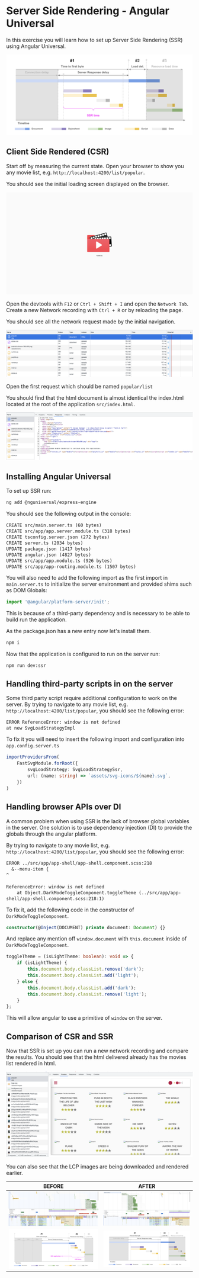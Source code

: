 # Server Side Rendering - Angular Universal

In this exercise you will learn how to set up Server Side Rendering (SSR) using Angular Universal.

![SSR Improvement Illustration](images/ssr-improvement-illustration.png)

## Client Side Rendered (CSR)

Start off by measuring the current state. Open your browser to show you any movie list, e.g. `http://localhost:4200/list/popular`.

You should see the initial loading screen displayed on the browser.

![csr-inital-loader.png](images/csr-inital-loader.png)

Open the devtools with `F12` or `Ctrl + Shift + I` and open the `Network Tab`. Create a new Network recording with `Ctrl + R` or by reloading the page.

You should see all the network request made by the initial navigation.

![csr-network-tab.png](images/csr-network-tab.png)

Open the first request which should be named `popular/list`

You should find that the html document is almost identical the index.html located at the root of the application `src/index.html`.

![CSR Network Response](images/csr-network-response.png)

## Installing Angular Universal

To set up SSR run:

```bash
ng add @nguniversal/express-engine
```

You should see the following output in the console:

```
CREATE src/main.server.ts (60 bytes)
CREATE src/app/app.server.module.ts (318 bytes)
CREATE tsconfig.server.json (272 bytes)
CREATE server.ts (2034 bytes)
UPDATE package.json (1417 bytes)
UPDATE angular.json (4827 bytes)
UPDATE src/app/app.module.ts (926 bytes)
UPDATE src/app/app-routing.module.ts (1507 bytes)
```

You will also need to add the following import as the first import in `main.server.ts` to initialize the server environment and provided shims such as DOM Globals:

```typescript
import '@angular/platform-server/init';
```

This is because of a third-party dependency and is necessary to be able to build run the application.


As the package.json has a new entry now let's install them.

```bash
npm i 
```


Now that the application is configured to run on the server run:

```bash
npm run dev:ssr
```

## Handling third-party scripts in on the server

Some third party script require additional configuration to work on the server.
By trying to navigate to any movie list, e.g. `http://localhost:4200/list/popular`, you should see the following error:

```
ERROR ReferenceError: window is not defined
at new SvgLoadStrategyImpl
```

To fix it you will need to insert the following import and configuration into `app.config.server.ts`

```typescript
importProvidersFrom(
    FastSvgModule.forRoot({
        svgLoadStrategy: SvgLoadStrategySsr,
        url: (name: string) => `assets/svg-icons/${name}.svg`,
    })
)
```

## Handling browser APIs over DI

A common problem when using SSR is the lack of browser global variables in the server.
One solution is to use dependency injection (DI) to provide the globals through the angular platform.

By trying to navigate to any movie list, e.g. `http://localhost:4200/list/popular`, you should see the following error:

```
ERROR ../src/app/app-shell/app-shell.component.scss:218
  &--menu-item {
^

ReferenceError: window is not defined
    at Object.DarkModeToggleComponent.toggleTheme (../src/app/app-shell/app-shell.component.scss:218:1)
```

To fix it, add the following code in the constructor of `DarkModeToggleComponent`.

```typescript
constructor(@Inject(DOCUMENT) private document: Document) {}
```

And replace any mention off `window.document` with `this.document` inside of `DarkModeToggleComponent`.

```typescript
toggleTheme = (isLightTheme: boolean): void => {
    if (isLightTheme) {
        this.document.body.classList.remove('dark');
        this.document.body.classList.add('light');
    } else {
        this.document.body.classList.add('dark');
        this.document.body.classList.remove('light');
    }
};
```

This will allow angular to use a primitive of `window` on the server.

## Comparison of CSR and SSR

Now that SSR is set up you can run a new network recording and compare the results. You should see that the html delivered already has the movies list rendered in html.

![SSR Network Response](images/ssr-network-response.png)

You can also see that the LCP images are being downloaded and rendered earlier.

| BEFORE                                                                 | AFTER                                                                   |
|------------------------------------------------------------------------|-------------------------------------------------------------------------|
| ![csr-performance-recording.png](images/csr-performance-recording.png) | ![ ssr-performance-recording.png](images/ssr-performance-recording.png) |
| ![csr-timeline-illustration](images/csr-timeline-illustration.png)     | ![ssr-timeline-illustration.png](images/ssr-timeline-illustration.png)  |
